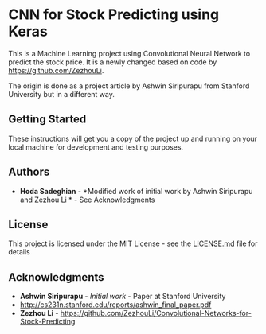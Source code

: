 # CNN for Stock Predicting using Keras

This is a Machine Learning project using Convolutional Neural Network to predict the stock price. It is a newly changed based on code by https://github.com/ZezhouLi.

The origin is done as a project article by Ashwin Siripurapu from Stanford University but in a different way.

## Getting Started

These instructions will get you a copy of the project up and running on your local machine for development and testing purposes.

## Authors

* **Hoda Sadeghian** - *Modified work of initial work by Ashwin Siripurapu and Zezhou Li * - See Acknowledgments

## License

This project is licensed under the MIT License - see the [LICENSE.md](LICENSE.md) file for details

## Acknowledgments

* **Ashwin Siripurapu** - *Initial work* - Paper at Stanford University
*	http://cs231n.stanford.edu/reports/ashwin_final_paper.pdf
* **Zezhou Li** - https://github.com/ZezhouLi/Convolutional-Networks-for-Stock-Predicting
